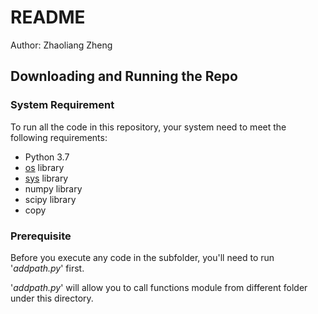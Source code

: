 # README

Author: Zhaoliang Zheng



## Downloading and Running the Repo

### System Requirement

To run all the code in this repository, your system need to meet the following requirements:

- Python 3.7
- [os](https://docs.python.org/3/library/os.html) library
- [sys](https://docs.python.org/3/library/sys.html) library
- numpy library
- scipy library
- copy

### Prerequisite

Before you execute any code in the subfolder, you'll need to run '*addpath.py*' first. 

'*addpath.py*' will allow you to call functions module from different folder under this directory.



